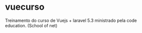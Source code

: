 # vuecurso

Treinamento do curso de Vuejs + laravel 5.3 ministrado pela code education. (School of net)
